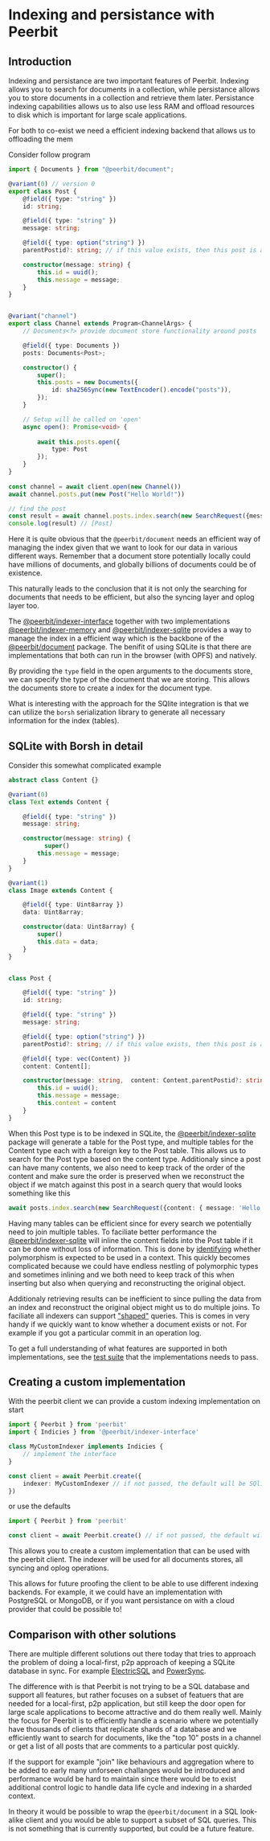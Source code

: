 # Indexing and persistance with Peerbit

## Introduction

Indexing and persistance are two important features of Peerbit. Indexing allows you to search for documents in a collection, while persistance allows you to store documents in a collection and retrieve them later. Persistance indexing capabilities allows us to also use less RAM and offload resources to disk which is important for large scale applications.

For both to co-exist we need a efficient indexing backend that allows us to offloading the mem

Consider follow program 

```ts 
import { Documents } from "@peerbit/document";

@variant(0) // version 0
export class Post {
	@field({ type: "string" })
	id: string;

	@field({ type: "string" })
	message: string;

	@field({ type: option("string") })
	parentPostid?: string; // if this value exists, then this post is a comment

	constructor(message: string) {
		this.id = uuid();
		this.message = message;
	}
}


@variant("channel")
export class Channel extends Program<ChannelArgs> {
	// Documents<?> provide document store functionality around posts

	@field({ type: Documents })
	posts: Documents<Post>;

	constructor() {
		super();
		this.posts = new Documents({
			id: sha256Sync(new TextEncoder().encode("posts")),
		});
	}

	// Setup will be called on 'open'
	async open(): Promise<void> {
		
		await this.posts.open({
			type: Post
		});
	}
}
 
const channel = await client.open(new Channel())
await channel.posts.put(new Post("Hello World!"))

// find the post 
const result = await channel.posts.index.search(new SearchRequest({message: 'Hello World!'}))
console.log(result) // [Post]
```

Here it is quite obvious that the `@peerbit/document` needs an efficient way of managing the index given that we want to look for our data in various different ways. Remember that a document store potentially locally could have millions of documents, and globally billions of documents could be of existence.

This naturally leads to the conclusion that it is not only the searching for documents that needs to be efficient, but also the syncing layer and oplog layer too.

The [@peerbit/indexer-interface](https://github.com/dao-xyz/peerbit/tree/master/packages/utils/indexer/interface) together with two implementations [@peerbit/indexer-memory](https://github.com/dao-xyz/peerbit/tree/master/packages/utils/indexer/simple) and [@peerbit/indexer-sqlite](https://github.com/dao-xyz/peerbit/tree/master/packages/utils/indexer/sqlite3) provides a way to manage the index in a efficient way which is the backbone of the [@peerbit/document](https://github.com/dao-xyz/peerbit/tree/master/packages/programs/data/document/document) package. The benifit of using SQLite is that there are implementations that both can run in the browser (with OPFS) and natively.

By providing the `type` field in the open arguments to the documents store, we can specify the type of the document that we are storing. This allows the documents store to create a index for the document type. 

What is interesting with the approach for the SQlite integration is that we can utilize the `borsh` serialization library to generate all necessary information for the index (tables).


## SQLite with Borsh in detail
Consider this somewhat complicated example 

```ts
abstract class Content {}

@variant(0)
class Text extends Content {

    @field({ type: "string" })
    message: string;

    constructor(message: string) {
          super()
        this.message = message;
    }
}

@variant(1)
class Image extends Content {

    @field({ type: Uint8array })
    data: Uint8array;

    constructor(data: Uint8array) {
        super()
        this.data = data;
    }
}


class Post {

    @field({ type: "string" })
    id: string;

    @field({ type: "string" })
    message: string;

    @field({ type: option("string") })
    parentPostid?: string; // if this value exists, then this post is a comment

    @field({ type: vec(Content) })
    content: Content[];

    constructor(message: string,  content: Content,parentPostid?: string) {
        this.id = uuid();
        this.message = message;
        this.content = content
    }
}
```

When this Post type is to be indexed in SQLite, the [@peerbit/indexer-sqlite](https://github.com/dao-xyz/peerbit/tree/master/packages/utils/indexer/sqlite3) package will generate a table for the Post type, and multiple tables for the Content type each with a foreign key to the Post table. This allows us to search for the Post type based on the content type. Additionaly since a post can have many contents, we also need to keep track of the order of the content and make sure the order is preserved when we reconstruct the object if we match against this post in a search query that would looks something like this 

```ts
await posts.index.search(new SearchRequest({content: { message: 'Hello World!' }}))

```

Having many tables can be efficient since for every search we potentially need to join multiple tables. To faciliate better performance the [@peerbit/indexer-sqlite](https://github.com/dao-xyz/peerbit/tree/master/packages/utils/indexer/sqlite3) will inline the content fields into the Post table if it can be done without loss of information. This is done by [identifying]() whether polymorphism is expected to be used in a context. This quickly becomes complicated because we could have endless nestling of polymorphic types and sometimes inlining and we both need to keep track of this when inserting but also when querying and reconstructing the original object. 

Additionaly retrieving results can be inefficient to since pulling the data from an index and reconstruct the original object might us to do multiple joins. To faciliate all indexers can support ["shaped"](https://github.com/dao-xyz/peerbit/blob/9e66213b07920b39e3cae3eb6c59af52a92c70b7/packages/utils/indexer/interface/src/index-engine.ts#L68) queries. This is comes in very handy if we quickly want to know whether a document exists or not. For example if you got a particular commit in an operation log. 

To get a full understanding of what features are supported in both implementations, see the [test suite](https://github.com/dao-xyz/peerbit/blob/master/packages/utils/indexer/tests/src/tests.ts) that the implementations needs to pass.

## Creating a custom implementation

With the peerbit client we can provide a custom indexing implementation on start 

```ts 
import { Peerbit } from 'peerbit'
import { Indicies } from '@peerbit/indexer-interface'

class MyCustomIndexer implements Indicies {
    // implement the interface
}

const client = await Peerbit.create({
    indexer: MyCustomIndexer // if not passed, the default will be SQlite3
})
```

or use the defaults 

```ts 
import { Peerbit } from 'peerbit'

const client = await Peerbit.create() // if not passed, the default will be @peerbit/indexer-sqlite3 for indexer
```



This allows you to create a custom implementation that can be used with the peerbit client. The indexer will be used for all documents stores, all syncing and oplog operations.

This allows for future proofing the client to be able to use different indexing backends. For example, it we could have an implementation with PostgreSQL or MongoDB, or if you want persistance on with a cloud provider that could be possible to!

## Comparison with other solutions

There are multiple different solutions out there  today that tries to approach the problem of doing a local-first, p2p approach of keeping a SQLite database in sync. For example [ElectricSQL](https://electric-sql.com/) and [PowerSync](https://www.powersync.com/). 

The difference with is that Peerbit is not trying to be a SQL database and support all features, but rather focuses on a subset of featuers that are needed for a local-first, p2p application, but still keep the door open for large scale applications to become attractive and do them really well. Mainly the focus for Peerbit is to efficiently handle a scenario where we potentially have thousands of clients that replicate shards of a database and we efficiently want to search for documents, like the "top 10" posts in a channel or get a list of all posts that are comments to a particular post quickly. 

If the support for example "join" like behaviours and aggregation where to be added to early many unforseen challanges would be introduced and performance would be hard to maintain since there would be to exist additional control logic to handle data life cycle and indexing in a sharded context.

In theory it would be possible to wrap the `@peerbit/document` in a SQL look-alike client and you would be able to support a subset of SQL queries. This is not something that is currently supported, but could be a future feature.